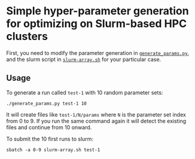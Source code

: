 # Simple hyper-parameter generation for optimizing on Slurm-based HPC clusters

First, you need to modify the parameter generation in [`generate_params.py`](generate_params.py), and the slurm script in [`slurm-array.sh`](slurm-array.sh) for your particular case.

## Usage

To generate a run called `test-1` with 10 random parameter sets:

    ./generate_params.py test-1 10
    
It will create files like `test-1/N/params` where `N` is the parameter set index from 0 to 9.  If you run the same command again it will detect the existing files and continue from 10 onward.

To submit the 10 first runs to slurm:

    sbatch -a 0-9 slurm-array.sh test-1
    
